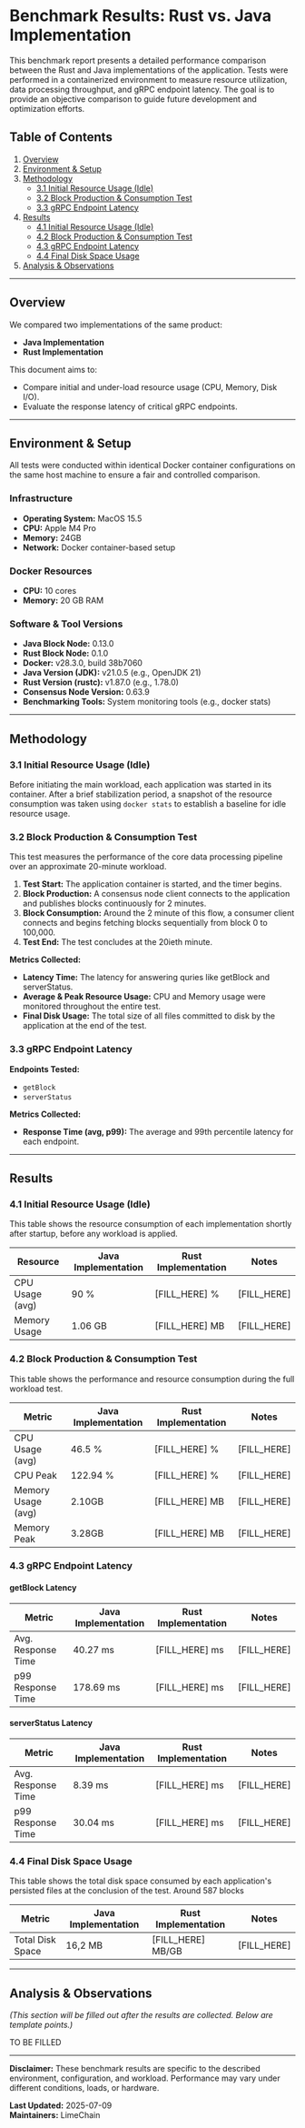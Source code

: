# Benchmark Results: Rust vs. Java Implementation

This benchmark report presents a detailed performance comparison between the Rust and Java implementations of the application. Tests were performed in a containerized environment to measure resource utilization, data processing throughput, and gRPC endpoint latency. The goal is to provide an objective comparison to guide future development and optimization efforts.

## Table of Contents

1. [Overview](#overview)
2. [Environment & Setup](#environment--setup)
3. [Methodology](#methodology)
   - [3.1 Initial Resource Usage (Idle)](#31-initial-resource-usage-idle)
   - [3.2 Block Production & Consumption Test](#32-block-production--consumption-test)
   - [3.3 gRPC Endpoint Latency](#33-grpc-endpoint-latency)
4. [Results](#results)
   - [4.1 Initial Resource Usage (Idle)](#41-initial-resource-usage-idle)
   - [4.2 Block Production & Consumption Test](#42-block-production--consumption-test)
   - [4.3 gRPC Endpoint Latency](#43-grpc-endpoint-latency)
   - [4.4 Final Disk Space Usage](#44-final-disk-space-usage)
5. [Analysis & Observations](#analysis--observations)

---

## Overview

We compared two implementations of the same product:

- **Java Implementation**
- **Rust Implementation**

This document aims to:

- Compare initial and under-load resource usage (CPU, Memory, Disk I/O).
- Evaluate the response latency of critical gRPC endpoints.

---

## Environment & Setup

All tests were conducted within identical Docker container configurations on the same host machine to ensure a fair and controlled comparison.

### Infrastructure

- **Operating System:** MacOS 15.5
- **CPU:** Apple M4 Pro
- **Memory:** 24GB
- **Network:** Docker container-based setup

### Docker Resources

- **CPU:** 10 cores
- **Memory:** 20 GB RAM

### Software & Tool Versions

- **Java Block Node:** 0.13.0
- **Rust Block Node:** 0.1.0
- **Docker:** v28.3.0, build 38b7060
- **Java Version (JDK):** v21.0.5 (e.g., OpenJDK 21)
- **Rust Version (rustc):** v1.87.0 (e.g., 1.78.0)
- **Consensus Node Version:** 0.63.9
- **Benchmarking Tools:** System monitoring tools (e.g., docker stats)

---

## Methodology

### 3.1 Initial Resource Usage (Idle)

Before initiating the main workload, each application was started in its container. After a brief stabilization period, a snapshot of the resource consumption was taken using `docker stats` to establish a baseline for idle resource usage.

### 3.2 Block Production & Consumption Test

This test measures the performance of the core data processing pipeline over an approximate 20-minute workload.

1. **Test Start:** The application container is started, and the timer begins.
2. **Block Production:** A consensus node client connects to the application and publishes blocks continuously for 2 minutes.
3. **Block Consumption:** Around the 2 minute of this flow, a consumer client connects and begins fetching blocks sequentially from block 0 to 100,000.
4. **Test End:** The test concludes at the 20ieth minute.

**Metrics Collected:**

- **Latency Time:** The latency for answering quries like getBlock and serverStatus.
- **Average & Peak Resource Usage:** CPU and Memory usage were monitored throughout the entire test.
- **Final Disk Usage:** The total size of all files committed to disk by the application at the end of the test.

### 3.3 gRPC Endpoint Latency

**Endpoints Tested:**

- `getBlock`
- `serverStatus`

**Metrics Collected:**

- **Response Time (avg, p99):** The average and 99th percentile latency for each endpoint.

---

## Results

### 4.1 Initial Resource Usage (Idle)

This table shows the resource consumption of each implementation shortly after startup, before any workload is applied.

| Resource | Java Implementation | Rust Implementation | Notes |
|----------|-------------------|-------------------|-------|
| CPU Usage (avg) | 90 % | [FILL_HERE] % | [FILL_HERE] |
| Memory Usage | 1.06 GB | [FILL_HERE] MB | [FILL_HERE] |

### 4.2 Block Production & Consumption Test

This table shows the performance and resource consumption during the full workload test.

| Metric | Java Implementation | Rust Implementation | Notes |
|--------|-------------------|-------------------|-------|
| CPU Usage (avg) | 46.5 % | [FILL_HERE] % | [FILL_HERE] |
| CPU Peak | 122.94 % | [FILL_HERE] % | [FILL_HERE] |
| Memory Usage (avg) | 2.10GB | [FILL_HERE] MB | [FILL_HERE] |
| Memory Peak | 3.28GB | [FILL_HERE] MB | [FILL_HERE] |

### 4.3 gRPC Endpoint Latency

#### getBlock Latency

| Metric | Java Implementation | Rust Implementation | Notes |
|--------|-------------------|-------------------|-------|
| Avg. Response Time | 40.27 ms | [FILL_HERE] ms | [FILL_HERE] |
| p99 Response Time | 178.69 ms | [FILL_HERE] ms | [FILL_HERE] |

#### serverStatus Latency

| Metric | Java Implementation | Rust Implementation | Notes |
|--------|-------------------|-------------------|-------|
| Avg. Response Time | 8.39 ms | [FILL_HERE] ms | [FILL_HERE] |
| p99 Response Time | 30.04 ms | [FILL_HERE] ms | [FILL_HERE] |

### 4.4 Final Disk Space Usage

This table shows the total disk space consumed by each application's persisted files at the conclusion of the test. Around 587 blocks

| Metric | Java Implementation | Rust Implementation | Notes |
|--------|-------------------|-------------------|-------|
| Total Disk Space | 16,2 MB | [FILL_HERE] MB/GB | [FILL_HERE] |

---

## Analysis & Observations

*(This section will be filled out after the results are collected. Below are template points.)*

TO BE FILLED

---

**Disclaimer:** These benchmark results are specific to the described environment, configuration, and workload. Performance may vary under different conditions, loads, or hardware.

**Last Updated:** 2025-07-09  
**Maintainers:** LimeChain